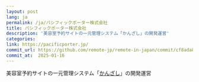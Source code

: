 ```yaml
---
layout: post
lang: ja
permalink: /ja/パシフィックポーター株式会社
title: パシフィックポーター株式会社
description: '美容室予約サイトの一元管理システム「かんざし」の開発運営'
categories: 
link: https://pacificporter.jp/
commit_url: https://github.com/remote-jp/remote-in-japan/commit/cf8ada8eae0f29603e476cd235d4527e9ea268e4
commit_at:  2025-01-16
---
```


<p>美容室予約サイトの一元管理システム「<a href="https://kanzashi.com/">かんざし</a>」の開発運営</p>
